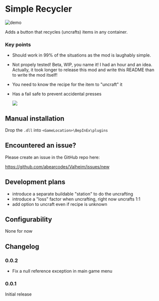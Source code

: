 ﻿
# Simple Recycler

![demo](https://i.imgur.com/91ILtUh.png)

Adds a button that recycles (uncrafts) items in any container. 

### Key points

- Should work in 99% of the situations as the mod is laughably simple.
- Not propely tested! Beta, WIP, you name it! I had an hour and an idea. Actually, it took longer to release this mod and write this README than to write the mod itself! 
- You need to know the recipe for the item to "uncraft" it
- Has a fail safe to prevent accidental presses
  
    ![](https://i.imgur.com/iAbLzvN.png)

## Manual installation

Drop the `.dll` into `<GameLocation>\BepInEx\plugins`

## Encountered an issue?

Please create an issue in the GitHub repo here:

https://github.com/abearcodes/Valheim/issues/new

## Development plans

- introduce a separate buildable "station" to do the uncrafting
- introduce a "loss" factor when uncrafting, right now uncrafts 1:1
- add option to uncraft even if recipe is unknown

## Configurability

None for now


## Changelog

### 0.0.2

- Fix a null reference exception in main game menu

### 0.0.1
 
Initial release